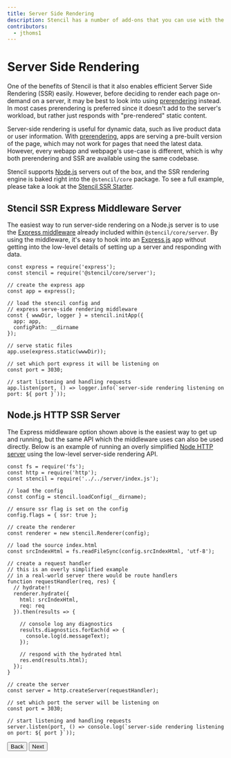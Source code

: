 ```yaml
---
title: Server Side Rendering
description: Stencil has a number of add-ons that you can use with the build process.
contributors:
  - jthoms1
---
```

# Server Side Rendering

One of the benefits of Stencil is that it also enables efficient Server Side Rendering (SSR) easily. However, before deciding to render each page on-demand on a server, it may be best to look into using [prerendering](/docs/prerendering) instead. In most cases prerendering is preferred since it doesn't add to the server's workload, but rather just responds with "pre-rendered" static content.

Server-side rendering is useful for dynamic data, such as live product data or user information. With [prerendering](/docs/prerendering), apps are serving a pre-built version of the page, which may not work for pages that need the latest data. However, every webapp and webpage's use-case is different, which is why both prerendering and SSR are available using the same codebase.

Stencil supports [Node.js](https://nodejs.org/) servers out of the box, and the SSR rendering engine is baked right into the `@stencil/core` package. To see a full example, please take a look at the [Stencil SSR Starter](https://github.com/ionic-team/stencil-ssr-starter).


## Stencil SSR Express Middleware Server

The easiest way to run server-side rendering on a Node.js server is to use the [Express middleware](https://expressjs.com/en/guide/using-middleware.html) already included within `@stencil/core/server`. By using the middleware, it's easy to hook into an [Express.js](https://expressjs.com/) app without getting into the low-level details of setting up a server and responding with data.

```tsx
const express = require('express');
const stencil = require('@stencil/core/server');

// create the express app
const app = express();

// load the stencil config and
// express serve-side rendering middleware
const { wwwDir, logger } = stencil.initApp({
  app: app,
  configPath: __dirname
});

// serve static files
app.use(express.static(wwwDir));

// set which port express it will be listening on
const port = 3030;

// start listening and handling requests
app.listen(port, () => logger.info(`server-side rendering listening on port: ${ port }`));
```


## Node.js HTTP SSR Server

The Express middleware option shown above is the easiest way to get up and running, but the same API which the middleware uses can also be used directly. Below is an example of running an overly simplified [Node HTTP server](https://nodejs.org/api/http.html) using the low-level server-side rendering API.

```tsx
const fs = require('fs');
const http = require('http');
const stencil = require('../../server/index.js');

// load the config
const config = stencil.loadConfig(__dirname);

// ensure ssr flag is set on the config
config.flags = { ssr: true };

// create the renderer
const renderer = new stencil.Renderer(config);

// load the source index.html
const srcIndexHtml = fs.readFileSync(config.srcIndexHtml, 'utf-8');

// create a request handler
// this is an overly simplified example
// in a real-world server there would be route handlers
function requestHandler(req, res) {
  // hydrate!!
  renderer.hydrate({
    html: srcIndexHtml,
    req: req
  }).then(results => {

    // console log any diagnostics
    results.diagnostics.forEach(d => {
      console.log(d.messageText);
    });

    // respond with the hydrated html
    res.end(results.html);
  });
}

// create the server
const server = http.createServer(requestHandler);

// set which port the server will be listening on
const port = 3030;

// start listening and handling requests
server.listen(port, () => console.log(`server-side rendering listening on port: ${ port }`));
```


<stencil-route-link url="/docs/prerendering" router="#router" custom="true">
  <button class="pull-left btn btn--secondary">
    Back
  </button>
</stencil-route-link>

<stencil-route-link url="/docs/service-workers" custom="true">
  <button class="pull-right btn btn--primary">
    Next
  </button>
</stencil-route-link>
